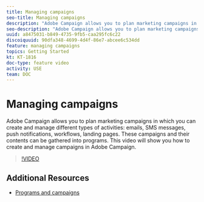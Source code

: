 ```yaml
---
title: Managing campaigns
seo-title: Managing campaigns
description: "Adobe Campaign allows you to plan marketing campaigns in which you can create and manage different types of activities: emails, SMS messages, push notifications, workflows, landing pages. These campaigns and their contents can be gathered into programs.   This video will show you how to create and manage campaigns in Adobe Campaign."
seo-description: "Adobe Campaign allows you to plan marketing campaigns in which you can create and manage different types of activities: emails, SMS messages, push notifications, workflows, landing pages. These campaigns and their contents can be gathered into programs.   This video will show you how to create and manage campaigns in Adobe Campaign."
uuid: a8475031-b849-4735-9fb5-caa295fc6c22
discoiquuid: 90dfa348-4699-4d4f-86e7-abcee6c534dd
feature: managing campaigns
topics: Getting Started
kt: KT-1816
doc-type: feature video
activity: USE
team: DOC
---
```


# Managing campaigns

Adobe Campaign allows you to plan marketing campaigns in which you can create and manage different types of activities: emails, SMS messages, push notifications, workflows, landing pages. These campaigns and their contents can be gathered into programs.   This video will show you how to create and manage campaigns in Adobe Campaign.

>[!VIDEO](https://video.tv.adobe.com/v/24672?quality=12)

## Additional Resources

* [Programs and campaigns](https://helpx.adobe.com/campaign/standard/start/using/programs-and-campaigns.html)
